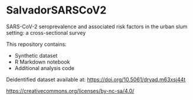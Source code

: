 # SalvadorSARSCoV2

SARS-CoV-2 seroprevalence and associated risk factors in the urban slum setting: a cross-sectional survey

This repository contains:
- Synthetic dataset
- R Markdown notebook
- Additional analysis code

Deidentified dataset available at: https://doi.org/10.5061/dryad.m63xsj44t

https://creativecommons.org/licenses/by-nc-sa/4.0/
